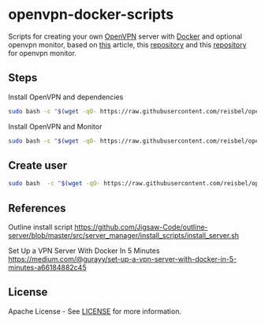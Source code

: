 # openvpn-docker-scripts

 Scripts for creating your own [OpenVPN](https://openvpn.net/) server with [Docker](https://www.docker.com/) and optional openvpn monitor,  based on [this](https://medium.com/@gurayy/set-up-a-vpn-server-with-docker-in-5-minutes-a66184882c45) article, this [repository](https://github.com/kylemanna/docker-openvpn) and this [repository](https://github.com/ruimarinho/docker-openvpn-monitor) for openvpn monitor.

## Steps

Install OpenVPN and dependencies

```bash
sudo bash -c "$(wget -qO- https://raw.githubusercontent.com/reisbel/openvpn-docker-scripts/master/install_openvpn.sh)"
```

Install OpenVPN and Monitor
```bash
sudo bash -c "$(wget -qO- https://raw.githubusercontent.com/reisbel/openvpn-docker-scripts/master/install_openvpn.sh) --monitor-enable true"
```

## Create user

```bash
sudo bash  -c "$(wget -qO- https://raw.githubusercontent.com/reisbel/openvpn-docker-scripts/master/create_user.sh)" --dump-strings user1
```

## References

Outline install script
<https://github.com/Jigsaw-Code/outline-server/blob/master/src/server_manager/install_scripts/install_server.sh>

Set Up a VPN Server With Docker In 5 Minutes
<https://medium.com/@gurayy/set-up-a-vpn-server-with-docker-in-5-minutes-a66184882c45>

## License

Apache License - See [LICENSE](LICENSE) for more information.
